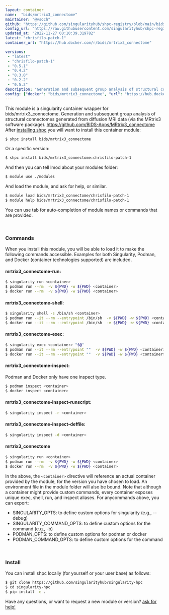 ```yaml
---
layout: container
name:  "bids/mrtrix3_connectome"
maintainer: "@vsoch"
github: "https://github.com/singularityhub/shpc-registry/blob/main/bids/mrtrix3_connectome/container.yaml"
config_url: "https://raw.githubusercontent.com/singularityhub/shpc-registry/main/bids/mrtrix3_connectome/container.yaml"
updated_at: "2022-11-27 00:10:39.319782"
latest: "chrisfilo-patch-1"
container_url: "https://hub.docker.com/r/bids/mrtrix3_connectome"

versions:
 - "latest"
 - "chrisfilo-patch-1"
 - "0.5.1"
 - "0.4.2"
 - "0.3.0"
 - "0.2.2"
 - "0.5.3"
description: "Generation and subsequent group analysis of structural connectomes generated from diffusion MRI data (via the MRtrix3 software package). https://github.com/BIDS-Apps/MRtrix3_connectome"
config: {"docker": "bids/mrtrix3_connectome", "url": "https://hub.docker.com/r/bids/mrtrix3_connectome", "maintainer": "@vsoch", "description": "Generation and subsequent group analysis of structural connectomes generated from diffusion MRI data (via the MRtrix3 software package). https://github.com/BIDS-Apps/MRtrix3_connectome", "latest": {"chrisfilo-patch-1": "sha256:f93055ee1fc5204c69140eef0a71c83d6b672a12c37dd8cf4c34e08d05b21776"}, "tags": {"latest": "sha256:3e742d2a9d1e5e118756fa8789bd8edb4a52cb011893815ce12a0b3267878113", "chrisfilo-patch-1": "sha256:f93055ee1fc5204c69140eef0a71c83d6b672a12c37dd8cf4c34e08d05b21776", "0.5.1": "sha256:f3e7a20ac3eb1ca674b9896ff3b04a595192f9923f853fcc573e1ca42fa4ebaf", "0.4.2": "sha256:3d701b0846038289e18e7571c7072056f1f81daa70ab3159bb48cec9d88f6ecf", "0.3.0": "sha256:64440966249b693da6733d7200d8eebcb4c0f1320f245e826227fb9f1d46a042", "0.2.2": "sha256:a0205a41f34cdc6d8b289fd28f6be46f98c2b7fdf14eaa05b793db28bea5bbdb", "0.5.3": "sha256:3e742d2a9d1e5e118756fa8789bd8edb4a52cb011893815ce12a0b3267878113"}, "filter": ["v*"]}
---
```


This module is a singularity container wrapper for bids/mrtrix3_connectome.
Generation and subsequent group analysis of structural connectomes generated from diffusion MRI data (via the MRtrix3 software package). https://github.com/BIDS-Apps/MRtrix3_connectome
After [installing shpc](#install) you will want to install this container module:


```bash
$ shpc install bids/mrtrix3_connectome
```

Or a specific version:

```bash
$ shpc install bids/mrtrix3_connectome:chrisfilo-patch-1
```

And then you can tell lmod about your modules folder:

```bash
$ module use ./modules
```

And load the module, and ask for help, or similar.

```bash
$ module load bids/mrtrix3_connectome/chrisfilo-patch-1
$ module help bids/mrtrix3_connectome/chrisfilo-patch-1
```

You can use tab for auto-completion of module names or commands that are provided.

<br>

### Commands

When you install this module, you will be able to load it to make the following commands accessible.
Examples for both Singularity, Podman, and Docker (container technologies supported) are included.

#### mrtrix3_connectome-run:

```bash
$ singularity run <container>
$ podman run --rm  -v ${PWD} -w ${PWD} <container>
$ docker run --rm  -v ${PWD} -w ${PWD} <container>
```

#### mrtrix3_connectome-shell:

```bash
$ singularity shell -s /bin/sh <container>
$ podman run --it --rm --entrypoint /bin/sh  -v ${PWD} -w ${PWD} <container>
$ docker run --it --rm --entrypoint /bin/sh  -v ${PWD} -w ${PWD} <container>
```

#### mrtrix3_connectome-exec:

```bash
$ singularity exec <container> "$@"
$ podman run --it --rm --entrypoint ""  -v ${PWD} -w ${PWD} <container> "$@"
$ docker run --it --rm --entrypoint ""  -v ${PWD} -w ${PWD} <container> "$@"
```

#### mrtrix3_connectome-inspect:

Podman and Docker only have one inspect type.

```bash
$ podman inspect <container>
$ docker inspect <container>
```

#### mrtrix3_connectome-inspect-runscript:

```bash
$ singularity inspect -r <container>
```

#### mrtrix3_connectome-inspect-deffile:

```bash
$ singularity inspect -d <container>
```



#### mrtrix3_connectome

```bash
$ singularity run <container>
$ podman run --rm  -v ${PWD} -w ${PWD} <container>
$ docker run --rm  -v ${PWD} -w ${PWD} <container>
```


In the above, the `<container>` directive will reference an actual container provided
by the module, for the version you have chosen to load. An environment file in the
module folder will also be bound. Note that although a container
might provide custom commands, every container exposes unique exec, shell, run, and
inspect aliases. For anycommands above, you can export:

 - SINGULARITY_OPTS: to define custom options for singularity (e.g., --debug)
 - SINGULARITY_COMMAND_OPTS: to define custom options for the command (e.g., -b)
 - PODMAN_OPTS: to define custom options for podman or docker
 - PODMAN_COMMAND_OPTS: to define custom options for the command

<br>

### Install

You can install shpc locally (for yourself or your user base) as follows:

```bash
$ git clone https://github.com/singularityhub/singularity-hpc
$ cd singularity-hpc
$ pip install -e .
```

Have any questions, or want to request a new module or version? [ask for help!](https://github.com/singularityhub/singularity-hpc/issues)